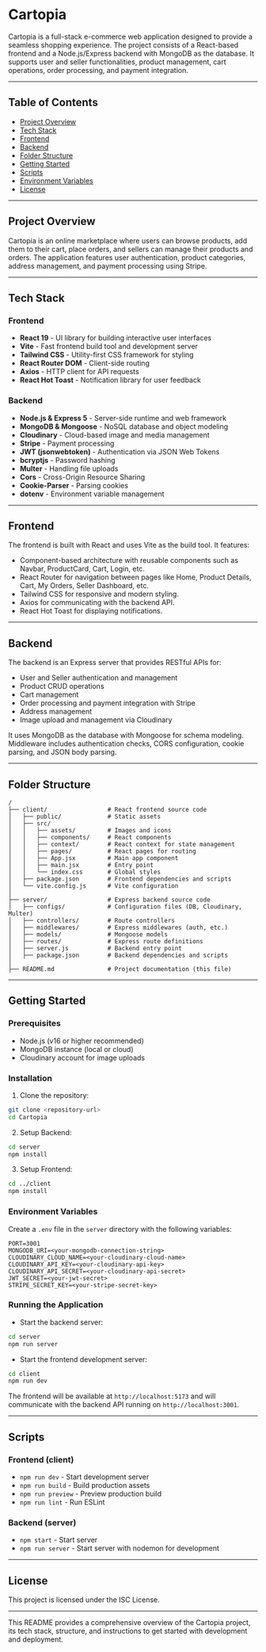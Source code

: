 # Cartopia

Cartopia is a full-stack e-commerce web application designed to provide a seamless shopping experience. The project consists of a React-based frontend and a Node.js/Express backend with MongoDB as the database. It supports user and seller functionalities, product management, cart operations, order processing, and payment integration.

---

## Table of Contents

- [Project Overview](#project-overview)
- [Tech Stack](#tech-stack)
- [Frontend](#frontend)
- [Backend](#backend)
- [Folder Structure](#folder-structure)
- [Getting Started](#getting-started)
- [Scripts](#scripts)
- [Environment Variables](#environment-variables)
- [License](#license)

---

## Project Overview

Cartopia is an online marketplace where users can browse products, add them to their cart, place orders, and sellers can manage their products and orders. The application features user authentication, product categories, address management, and payment processing using Stripe.

---

## Tech Stack

### Frontend

- **React 19** - UI library for building interactive user interfaces
- **Vite** - Fast frontend build tool and development server
- **Tailwind CSS** - Utility-first CSS framework for styling
- **React Router DOM** - Client-side routing
- **Axios** - HTTP client for API requests
- **React Hot Toast** - Notification library for user feedback

### Backend

- **Node.js & Express 5** - Server-side runtime and web framework
- **MongoDB & Mongoose** - NoSQL database and object modeling
- **Cloudinary** - Cloud-based image and media management
- **Stripe** - Payment processing
- **JWT (jsonwebtoken)** - Authentication via JSON Web Tokens
- **bcryptjs** - Password hashing
- **Multer** - Handling file uploads
- **Cors** - Cross-Origin Resource Sharing
- **Cookie-Parser** - Parsing cookies
- **dotenv** - Environment variable management

---

## Frontend

The frontend is built with React and uses Vite as the build tool. It features:

- Component-based architecture with reusable components such as Navbar, ProductCard, Cart, Login, etc.
- React Router for navigation between pages like Home, Product Details, Cart, My Orders, Seller Dashboard, etc.
- Tailwind CSS for responsive and modern styling.
- Axios for communicating with the backend API.
- React Hot Toast for displaying notifications.

---

## Backend

The backend is an Express server that provides RESTful APIs for:

- User and Seller authentication and management
- Product CRUD operations
- Cart management
- Order processing and payment integration with Stripe
- Address management
- Image upload and management via Cloudinary

It uses MongoDB as the database with Mongoose for schema modeling. Middleware includes authentication checks, CORS configuration, cookie parsing, and JSON body parsing.

---

## Folder Structure

```
/
├── client/                 # React frontend source code
│   ├── public/             # Static assets
│   ├── src/
│   │   ├── assets/         # Images and icons
│   │   ├── components/     # React components
│   │   ├── context/        # React context for state management
│   │   ├── pages/          # React pages for routing
│   │   ├── App.jsx         # Main app component
│   │   ├── main.jsx        # Entry point
│   │   └── index.css       # Global styles
│   ├── package.json        # Frontend dependencies and scripts
│   └── vite.config.js      # Vite configuration
│
├── server/                 # Express backend source code
│   ├── configs/            # Configuration files (DB, Cloudinary, Multer)
│   ├── controllers/        # Route controllers
│   ├── middlewares/        # Express middlewares (auth, etc.)
│   ├── models/             # Mongoose models
│   ├── routes/             # Express route definitions
│   ├── server.js           # Backend entry point
│   ├── package.json        # Backend dependencies and scripts
│
├── README.md               # Project documentation (this file)
```

---

## Getting Started

### Prerequisites

- Node.js (v16 or higher recommended)
- MongoDB instance (local or cloud)
- Cloudinary account for image uploads


### Installation

1. Clone the repository:

```bash
git clone <repository-url>
cd Cartopia
```

2. Setup Backend:

```bash
cd server
npm install
```

3. Setup Frontend:

```bash
cd ../client
npm install
```

### Environment Variables

Create a `.env` file in the `server` directory with the following variables:

```
PORT=3001
MONGODB_URI=<your-mongodb-connection-string>
CLOUDINARY_CLOUD_NAME=<your-cloudinary-cloud-name>
CLOUDINARY_API_KEY=<your-cloudinary-api-key>
CLOUDINARY_API_SECRET=<your-cloudinary-api-secret>
JWT_SECRET=<your-jwt-secret>
STRIPE_SECRET_KEY=<your-stripe-secret-key>
```

### Running the Application

- Start the backend server:

```bash
cd server
npm run server
```

- Start the frontend development server:

```bash
cd client
npm run dev
```

The frontend will be available at `http://localhost:5173` and will communicate with the backend API running on `http://localhost:3001`.

---

## Scripts

### Frontend (client)

- `npm run dev` - Start development server
- `npm run build` - Build production assets
- `npm run preview` - Preview production build
- `npm run lint` - Run ESLint

### Backend (server)

- `npm start` - Start server
- `npm run server` - Start server with nodemon for development

---

## License

This project is licensed under the ISC License.

---

This README provides a comprehensive overview of the Cartopia project, its tech stack, structure, and instructions to get started with development and deployment.
